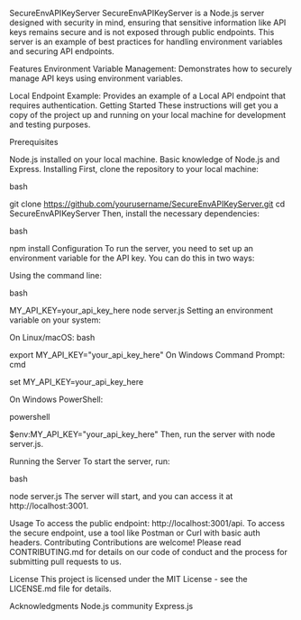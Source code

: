 SecureEnvAPIKeyServer
SecureEnvAPIKeyServer is a Node.js server designed with security in mind, ensuring that sensitive information like API keys remains secure and is not exposed through public endpoints. This server is an example of best practices for handling environment variables and securing API endpoints.

Features
Environment Variable Management: Demonstrates how to securely manage API keys using environment variables.

Local Endpoint Example: Provides an example of a Local API endpoint that requires authentication.
Getting Started
These instructions will get you a copy of the project up and running on your local machine for development and testing purposes.

Prerequisites

Node.js installed on your local machine.
Basic knowledge of Node.js and Express.
Installing
First, clone the repository to your local machine:

bash

git clone https://github.com/yourusername/SecureEnvAPIKeyServer.git
cd SecureEnvAPIKeyServer
Then, install the necessary dependencies:

bash

npm install
Configuration
To run the server, you need to set up an environment variable for the API key. You can do this in two ways:

Using the command line:

bash

MY_API_KEY=your_api_key_here node server.js
Setting an environment variable on your system:

On Linux/macOS:
bash

export MY_API_KEY="your_api_key_here"
On Windows Command Prompt:
cmd

set MY_API_KEY=your_api_key_here

On Windows PowerShell:

powershell

$env:MY_API_KEY="your_api_key_here"
Then, run the server with node server.js.

Running the Server
To start the server, run:

bash

node server.js
The server will start, and you can access it at http://localhost:3001.

Usage
To access the public endpoint: http://localhost:3001/api.
To access the secure endpoint, use a tool like Postman or Curl with basic auth headers.
Contributing
Contributions are welcome! Please read CONTRIBUTING.md for details on our code of conduct and the process for submitting pull requests to us.

License
This project is licensed under the MIT License - see the LICENSE.md file for details.

Acknowledgments
Node.js community
Express.js
